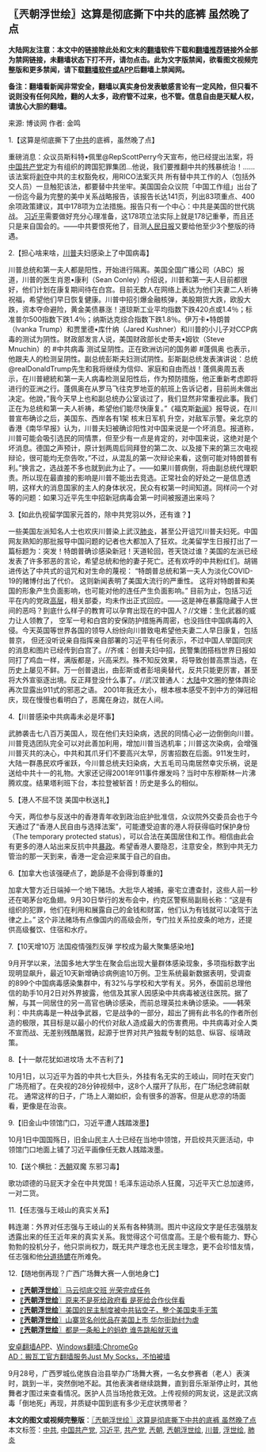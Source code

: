  <h2>〖兲朝浮世绘〗这算是彻底撕下中共的底裤 虽然晚了点</h2> <p class="notice"><b>大陆网友注意：本文中的链接除此处和文末的<a href="https://github.com/bannedbook/fanqiang" >翻墙</a>软件下载和<a href="https://github.com/killgcd/justmysocks/blob/master/README.md">翻墙推荐</a>链接外全部为禁网链接，未翻墙状态下打不开，请勿点击。此为文字版禁闻，欲看图文视频完整版和更多禁闻，请下载<a href="https://github.com/bannedbook/fanqiang">翻墙软件或APP</a>后翻墙上禁闻网。</p><p>备注：翻墙看新闻非常安全，翻墙以真实身份发表敏感言论有一定风险，但只看不说则没有任何风险，翻的人太多，政府管不过来，也不管。信息自由是天赋人权，请放心大胆的翻墙。</b></p>  <div class="entry"> <p>来源:&nbsp;博谈网                            作者:&nbsp;金鸣                           </p> <p>1.【这算是彻底撕下了<a href="https://www.bannedbook.org/bnews/tag/%e4%b8%ad%e5%85%b1/" class="st_tag internal_tag" rel="tag" title="标签 中共 下的日志">中共</a>的底裤，虽然晚了点】</p> <p></p> <p>重磅消息：众议员斯科特•佩里@RepScottPerry今天宣布，他已经提出法案，将<span class='wp_keywordlink_affiliate'><a href="https://www.bannedbook.org/" title="中国" target="_blank">中国</a></span><a href="https://www.bannedbook.org/bnews/tag/%e5%85%b1%e4%ba%a7%e5%85%9a/" class="st_tag internal_tag" rel="tag" title="标签 共产党 下的日志">共产党</a>定为有组织的跨国犯罪集团…他说，我们要推翻中共的残暴统治！……该法案将<span class='wp_keywordlink'><a href="https://www.bannedbook.org/forum2/topic21.html" title="《剥夺》 黄建民 著" target="_blank">剥夺</a></span>中共的主权豁免权，用RICO法案灭共 所有替中共工作的人（包括外交人员）一旦触犯该法，都要替中共坐牢。美国国会众议院「中国工作组」出台了一份迄今最为完整的美中关系战略报告，该报告长达141页，列出83项重点、400余项政策建议，其中178项为立法措施。报告只有一个中心：中共是美国的世代挑战。 <a href="https://www.bannedbook.org/bnews/tag/%e4%b9%a0%e8%bf%91%e5%b9%b3/" class="st_tag internal_tag" rel="tag" title="标签 习近平 下的日志">习近平</a>需要做好充分心理准备，这178项立法实际上就是178记重拳，而且还只是来自国会的。——中共要恨死他了，目测<span class='wp_keywordlink'><a href="https://www.bannedbook.org/forum2/topic109.html" title="透视人民日报" target="_blank">人民日报</a></span>又要给他至少3个整版的待遇。</p> <p>2.【担心啥来啥，<a href="https://www.bannedbook.org/bnews/tag/%e5%b7%9d%e6%99%ae/" class="st_tag internal_tag" rel="tag" title="标签 川普 下的日志">川普</a>夫妇感染上了中国病毒】</p> <p></p> <p>川普总统和第一夫人都是阳性，开始进行隔离。美国全国广播公司（ABC）报道，川普的医生肖恩•康利（Sean Conley）介绍说，川普和第一夫人目前都很好，他们计划在康复期间待在白宫。目前无数人在网络上表达为他们夫妻二人祈祷祝福，希望他们早日恢复健康。川普中招引爆金融核弹，美股期货大跌，欧股大跌，资本夺命避险，黄金美债暴涨！道琼斯工业平均指数下跌420点或1.4％；标准普尔500指数下跌1.4％；纳斯达克综合指数下跌1.8％。伊万卡•特朗普（Ivanka Trump）和贾里德•库什纳（Jared Kushner）和川普的小儿子对CCP病毒的测试为阴性。财政部发言人说，美国财政部长史蒂夫•姆钦（Steve Mnuchin）的 #中共病毒 测试呈阴性。正在欧洲访问的国务卿 #蓬佩奥 也表示，他跟夫人的检测呈阴性。副总统彭斯夫妇测试阴性。彭斯副总统发表演讲说：总统@realDonaldTrump先生和我将继续为信仰、家庭和自由而战！蓬佩奥周五表示，在川普總統和第一夫人病毒检测呈阳性后，作为预防措施，他正重新考虑即将进行的亚洲之行。蓬佩奥在从罗马飞往克罗地亚的航班上告诉记者，目前尚未做出决定。他說，&#8221;我今天早上也和副总统办公室谈过了，我们显然非常重视此事。我们正在为总统和第一夫人祈祷，希望他们能尽快康复。&#8221;《福克斯<span class='wp_keywordlink_affiliate'><a href="https://www.bannedbook.org/" title="新闻">新闻</a></span>》报导说，在川普宣布确诊之后，美国东、西岸各有1架 核末日军机 升空，对敌军示警。亲北京的香港《南华早报》认为，川普夫妇被确诊阳性对中国来说是一个坏消息。报道称，川普可能会吸引选民的同情票，但至少有一点是肯定的，对中国来说，这绝对是个坏消息。德国之声预计，原计划两周后同拜登的第二次、以及接下来的第三次电视辩论，很可能均无奈告吹，&#8221;不过，从混乱的第一次辩论来看，这倒可能对特朗普有利。&#8221;换言之，选战差不多也就到此为止了。——如果川普病倒，将由副总统代理职责。所以现在最直接的影响是川普不能出去竞选。正常社会的好处之一是信息透明，这样大的消息国家的主人的身体状况，民众有权第一时间知道。同样问一个对等的问题：如果习近平先生中招新冠病毒会第一时间被报道出来吗？ </p> <p>3.【如此仇视留学国家元首的，除中共党羽以外，还有谁？】</p> <p></p>  <p>一些美国左派知名人士也欢庆川普染上武汉<a href="https://www.bannedbook.org/bnews/tag/%e8%82%ba%e7%82%8e/" class="st_tag internal_tag" rel="tag" title="标签 肺炎 下的日志">肺炎</a>，甚至公开诅咒川普夫妇死。中国网友熟知的那批报导中国问题的记者也大都加入了狂欢。北美留学生日报打出了一篇标题为：突发！特朗普确诊感染新冠！天道轮回，苍天饶过谁？美国的左派已经发表了许多邪恶的言论，希望总统和他的妻子死亡。还有欢呼的中共粉红们。胡锡进传达了中共式的诅咒和对生命的蔑视： “特朗普总统和第一夫人为淡化COVID-19的赌博付出了代价。 这则新闻表明了美国大流行的严重性。 这将对特朗普和美国的形象产生负面影响，也可能对他的连任产生负面影响。” 目前为止，包括习近平在内的党政<span class='wp_keywordlink_affiliate'><a href="https://www.bannedbook.org/bnews/ccpdope/" title="中共高层内幕" target="_blank">高层</a></span>，相关部委，均未作出正式回应。——这是神在暴露隐藏于人世间的恶吗？到底什么样子的教育可以孕育出现在的中国人？//文姗：生化武器的威力让人领教了， 空军一号和白宫的安保防护措施再周密，也没挡住中国病毒的入侵。今天英国等世界各国的领导人纷纷向川普致电希望他夫妻二人早日康复，包括普京， 但还没听说亲自指挥亲自部署的习近平有任何表示，不过中国人举国同庆的消息和图片已经传到白宫了。//齐彧：创普夫妇中招，民警集团搭档世界日报如同打了鸡血一样，满版都是，兴高采烈。殊不知反效果，将导致创普高票当选，在历史上屡见不鲜。万一创普退出，由彭斯或者彭培奥替代，反共只能更厉害，甚至将大外宣驱逐出境。反正拜登没什么事了。//武汉普通人：<span class='wp_keywordlink_affiliate'><a href="https://www.bannedbook.org/" title="大陆" target="_blank">大陆</a></span>中文圈的整体舆论再次显露出911式的邪恶之语。 2001年我还太小，根本根本感受不到中方的弹冠相庆，现在慢慢也看明白了，恶魔在身边，就在人间。</p> <p>4.【川普感染中共病毒未必是坏事】</p> <p></p> <p>武肺袭击七八百万美国人，现在他们夫妇染病，选民的同情心必一边倒倒向川普。川普竞选团队完全可以对此善加利用，增加川普当选机率；川普这次染病，会增强川普灭共的决心，中共和其爪牙们不要高兴太早，厉害招数在后面。911发生时，大陆一群愚民欢呼雀跃，今川普总统夫妇染病，大五毛司马南居然幸灾乐祸，说是送给中共十一的礼物。大家还记得2001年911事件爆发吗？当时中东穆斯林一片沸腾欢度。结果塔利班下台，本拉登被斩首！历史是多么的相似。</p> <p>5.【港人不屈不饶 美国中秋送礼】</p> <p></p> <p>今天，两位参与反送中的香港青年收到政治庇护批准信，众议院外交委员会也于今天通过了“香港人民自由与选择法案”，可能遭受迫害的港人将获得临时保护身份（The temporary protected status），可以合法在美国居住和工作。相信由此会有更多的港人站出来反抗中共<span class='wp_keywordlink'><a href="https://www.bannedbook.org/forum11/topic276.html" title="禁片：评中国共产党的暴政" target="_blank">暴政</a></span>。希望香港人要隐忍，注意安全，熬到中共无力管治的那一天到来，香港一定会迎来属于自己的自由。</p> <p>6.【加拿大也该强硬点了，跪舔是不会得到尊重的】</p> <p></p>  <p>加拿大警方近日端掉一个地下赌场。大批华人被捕，豪宅立遭查封，这些人前一秒还在喝茅台吃鱼翅。9月30日举行的发布会中，约克区警察局副局长称：“这是有组织的犯罪，他们在利用和展露自己的金钱和财富，他们认为有钱就可以凌驾于法律之上。” 这个非法赌场有点像国内的高级会所，专门拉关系拉皮条的地方，还提供高级餐饮、住宿和水疗。</p> <p>7.【10天增10万 法国疫情强烈反弹 学校成为最大聚集感染地】</p> <p></p> <p>9月开学以来，法国多地大学生在聚会后出现大量群体感染现象，多项指标数字出现明显飙升，最近10天新增确诊病例逾10万例。卫生系统最新数据表明，受调查的899个中国病毒感染集群中，有32%与学校和大学有关。另外，泰国前总理他信的助手10月2日对外界披露，他信及其家人因感染中共病毒被送往医院。据了解，与其一同居住的另一高官也确诊感染，而前总理英拉未确诊感染。——韩荣利：中共病毒是一种战争武器，它是战争的一部分，超出了拥有此书名的作者所创造的极限，其目标是以最小的代价对敌人造成最大的伤害费用。中共病毒对全人类不宣而战、无差别残酷屠戮，起源于世界对共产独裁专制的姑息、纵容、绥靖政策。</p> <p>8.【十一献花犹如进坟场 太不吉利了】</p> <p></p> <p>10月1日，以习近平为首的中共七大巨头，外挂有名无实的王岐山，同时在天安门广场亮相了。在央视的28分钟视频中，这8个人摆开了队形，在广场纪念碑前献花。 通常这样的日子，广场上人潮如织，会有很多的游客。但是从悲凉的场面看，更像是在治丧。</p> <p>9.【旧金山中领馆门口，习近平遭人践踏泼墨】</p> <p></p>  <p>10月1日中国国殇日，旧金山民主人士已经在当地中领馆，开启绞共灭匪活动，中领馆门口地面上铺了习近平画像任无数人践踏泼墨。</p> <p>10.【送个横批：<a href="https://www.bannedbook.org/bnews/tag/%e5%85%b2%e6%9c%9d/" class="st_tag internal_tag" rel="tag" title="标签 兲朝 下的日志">兲朝</a>双魔 东邪习毒】</p> <p></p> <p>歌功颂德的马屁天才全在中共党国！毛泽东运动杀人狂魔，习近平灭亡总加速师，一对二货。</p> <p>11.【任志强与王岐山的真实关系】</p> <p></p> <p>韩连潮：外界对任志强与王岐山的关系有各种猜测。图片中这段文字是任志强朋友透露出来的任王近年来的真实关系。我觉得这个可信度高。王是个极有能力、野心勃勃的投机分子，他只崇尚权力，既无共产理念也无民主理念，更不会珍惜友情，任志强和他<span class='wp_keywordlink'><a href="https://www.bannedbook.org/forum2/topic1335.html" title="老曹收藏-分道扬镳-苏南冲突始末" target="_blank">分道扬镳</a></span>在所难免。</p> <p>12.【随地倒再现？广西广场舞大赛一人倒地身亡】</p> <p></p>  <ul class='op-related-articles' title='相关阅读'> <li><a href='https://www.bannedbook.org/bnews/ssgc/20201002/1406630.html' target='_blank'>〖<b>兲朝浮世绘</b>〗马云彻底交班 光荣完成任务</a></li> <li><a href='https://www.bannedbook.org/bnews/ssgc/20201001/1406056.html' target='_blank'>〖<b>兲朝浮世绘</b>〗原来不是死给政府看 是死给合作伙伴看</a></li> <li><a href='https://www.bannedbook.org/bnews/ssgc/20200930/1405454.html' target='_blank'>〖<b>兲朝浮世绘</b>〗美国的民主制度被中共钻空子，整个美国束手无策</a></li> <li><a href='https://www.bannedbook.org/bnews/ssgc/20200929/1404865.html' target='_blank'>〖<b>兲朝浮世绘</b>〗山寨货名创优品在美国上市 华尔街助纣为虐</a></li> <li><a href='https://www.bannedbook.org/bnews/ssgc/20200928/1404264.html' target='_blank'>〖<b>兲朝浮世绘</b>〗都是一条船上的蚂蚱 谁先跳船就灭谁</a></li> </ul> <p class="texttj"> <a href="https://github.com/bannedbook/fanqiang/wiki/%E7%A6%81%E9%97%BB%E7%BD%91%E5%AE%89%E5%8D%93%E7%BF%BB%E5%A2%99%E6%96%B0%E9%97%BBAPP" target="_blank">安卓翻墙APP</a>、<a href="https://github.com/bannedbook/fanqiang/wiki/Chrome%E4%B8%80%E9%94%AE%E7%BF%BB%E5%A2%99%E5%8C%85" target="_blank">Windows翻墙:ChromeGo</a><br/> <a href="https://github.com/killgcd/justmysocks/blob/master/README.md" target="_blank">AD：搬瓦工官方翻墙服务Just My Socks，不怕被墙</a> </p><p>9月28号，广西罗城仫佬族自治县举办广场舞大赛，一名女参赛者（老人）表演时，跳到一半，突然倒地不起。其他表演者继续跳舞，直到音乐渐渐停止时，其他舞者才围过来查看情况。医护人员当场抢救无效。上传视频的网友说，这是武汉病毒「倒地死」再现，并质疑中国到底有多少无症状携带者？</p><a name='sharetosocial'></a>       <div><b>本文的图文或视频完整版</b>：<a href='https://www.bannedbook.org/bnews/ssgc/20201003/1407217.html'>〖兲朝浮世绘〗这算是彻底撕下中共的底裤 虽然晚了点</a></div>  </div><!--END ENTRY--> <div class="postfooter"> <div>本文标签：<a href="https://www.bannedbook.org/bnews/tag/%e4%b8%ad%e5%85%b1/" rel="tag">中共</a>, <a href="https://www.bannedbook.org/bnews/tag/%e4%b8%ad%e5%9b%bd%e5%85%b1%e4%ba%a7%e5%85%9a/" rel="tag">中国共产党</a>, <a href="https://www.bannedbook.org/bnews/tag/%e4%b9%a0%e8%bf%91%e5%b9%b3/" rel="tag">习近平</a>, <a href="https://www.bannedbook.org/bnews/tag/%e5%85%b1%e4%ba%a7%e5%85%9a/" rel="tag">共产党</a>, <a href="https://www.bannedbook.org/bnews/tag/%e5%85%b2%e6%9c%9d/" rel="tag">兲朝</a>, <a href="https://www.bannedbook.org/bnews/tag/%e5%85%b2%e6%9c%9d%e6%b5%ae%e4%b8%96%e7%bb%98/" rel="tag">兲朝浮世绘</a>, <a href="https://www.bannedbook.org/bnews/tag/%e5%b7%9d%e6%99%ae/" rel="tag">川普</a>, <a href="https://www.bannedbook.org/bnews/tag/%E6%B5%AE%E4%B8%96%E7%BB%98/" rel="tag">浮世绘</a>, <a href="https://www.bannedbook.org/bnews/tag/%e8%82%ba%e7%82%8e/" rel="tag">肺炎</a></div>  </div><!--END POSTFOOTER--> 